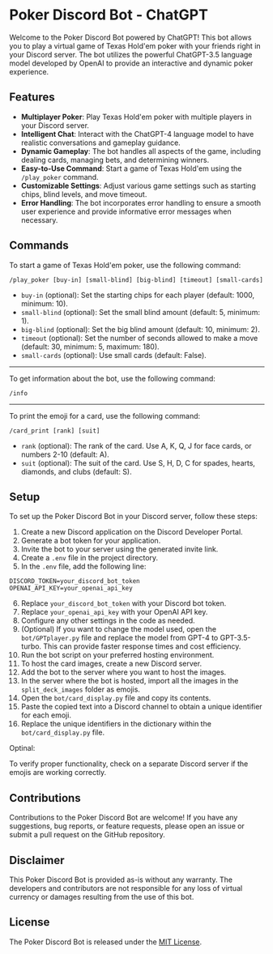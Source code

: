 # Poker Discord Bot - ChatGPT

Welcome to the Poker Discord Bot powered by ChatGPT! This bot allows you to play a virtual game of Texas Hold'em poker with your friends right in your Discord server. The bot utilizes the powerful ChatGPT-3.5 language model developed by OpenAI to provide an interactive and dynamic poker experience.

## Features

- **Multiplayer Poker**: Play Texas Hold'em poker with multiple players in your Discord server.
- **Intelligent Chat**: Interact with the ChatGPT-4 language model to have realistic conversations and gameplay guidance.
- **Dynamic Gameplay**: The bot handles all aspects of the game, including dealing cards, managing bets, and determining winners.
- **Easy-to-Use Command**: Start a game of Texas Hold'em using the `/play_poker` command.
- **Customizable Settings**: Adjust various game settings such as starting chips, blind levels, and move timeout.
- **Error Handling**: The bot incorporates error handling to ensure a smooth user experience and provide informative error messages when necessary.

## Commands

To start a game of Texas Hold'em poker, use the following command:

`/play_poker [buy-in] [small-blind] [big-blind] [timeout] [small-cards]`

- `buy-in` (optional): Set the starting chips for each player (default: 1000, minimum: 10).
- `small-blind` (optional): Set the small blind amount (default: 5, minimum: 1).
- `big-blind` (optional): Set the big blind amount (default: 10, minimum: 2).
- `timeout` (optional): Set the number of seconds allowed to make a move (default: 30, minimum: 5, maximum: 180).
- `small-cards` (optional): Use small cards (default: False).

---

To get information about the bot, use the following command:

`/info`

---

To print the emoji for a card, use the following command:

`/card_print [rank] [suit]`

- `rank` (optional): The rank of the card. Use A, K, Q, J for face cards, or numbers 2-10 (default: A).
- `suit` (optional): The suit of the card. Use S, H, D, C for spades, hearts, diamonds, and clubs (default: S).



## Setup

To set up the Poker Discord Bot in your Discord server, follow these steps:

1. Create a new Discord application on the Discord Developer Portal.
2. Generate a bot token for your application.
3. Invite the bot to your server using the generated invite link.
4. Create a `.env` file in the project directory.
5. In the `.env` file, add the following line:

```plaintext
DISCORD_TOKEN=your_discord_bot_token
OPENAI_API_KEY=your_openai_api_key
```

6. Replace `your_discord_bot_token` with your Discord bot token.
7. Replace `your_openai_api_key` with your OpenAI API key.
8. Configure any other settings in the code as needed.
9. (Optional) If you want to change the model used, open the `bot/GPTplayer.py` file and replace the model from GPT-4 to GPT-3.5-turbo. This can provide faster response times and cost efficiency.
10. Run the bot script on your preferred hosting environment.
11. To host the card images, create a new Discord server.
12. Add the bot to the server where you want to host the images.
13. In the server where the bot is hosted, import all the images in the `split_deck_images` folder as emojis.
14. Open the `bot/card_display.py` file and copy its contents.
15. Paste the copied text into a Discord channel to obtain a unique identifier for each emoji.
16. Replace the unique identifiers in the dictionary within the `bot/card_display.py` file.
    
Optinal:


To verify proper functionality, check on a separate Discord server if the emojis are working correctly.
## Contributions

Contributions to the Poker Discord Bot are welcome! If you have any suggestions, bug reports, or feature requests, please open an issue or submit a pull request on the GitHub repository.

## Disclaimer

This Poker Discord Bot is provided as-is without any warranty. The developers and contributors are not responsible for any loss of virtual currency or damages resulting from the use of this bot.

## License

The Poker Discord Bot is released under the [MIT License](https://opensource.org/licenses/MIT).
